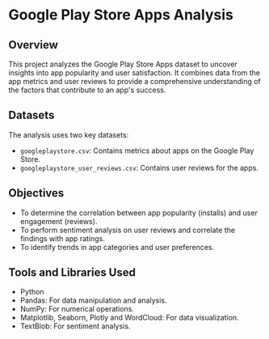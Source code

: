 # Google Play Store Apps Analysis

## Overview
This project analyzes the Google Play Store Apps dataset to uncover insights into app popularity and user satisfaction. It combines data from the app metrics and user reviews to provide a comprehensive understanding of the factors that contribute to an app's success.

## Datasets
The analysis uses two key datasets:
- `googleplaystore.csv`: Contains metrics about apps on the Google Play Store.
- `googleplaystore_user_reviews.csv`: Contains user reviews for the apps.

## Objectives
- To determine the correlation between app popularity (installs) and user engagement (reviews).
- To perform sentiment analysis on user reviews and correlate the findings with app ratings.
- To identify trends in app categories and user preferences.

## Tools and Libraries Used
- Python
- Pandas: For data manipulation and analysis.
- NumPy: For numerical operations.
- Matplotlib, Seaborn, Plotly and WordCloud: For data visualization.
- TextBlob: For sentiment analysis.

